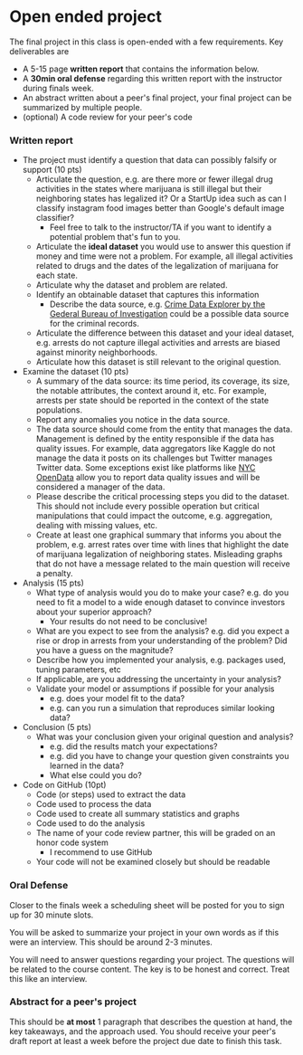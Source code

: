 # Open ended project

The final project in this class is open-ended with a few requirements. Key deliverables are
- A 5-15 page **written report** that contains the information below.
- A **30min oral defense** regarding this written report with the instructor during finals week.
- An abstract written about a peer's final project, your final project can be summarized by multiple people.
- (optional) A code review for your peer's code

### Written report
- The project must identify a question that data can possibly falsify or support (10 pts)
  - Articulate the question, e.g. are there more or fewer illegal drug activities in the states where marijuana is still illegal but their neighboring states has legalized it? Or a StartUp idea such as can I classify instagram food images better than Google's default image classifier?
    - Feel free to talk to the instructor/TA if you want to identify a potential problem that's fun to you.
  - Articulate the **ideal dataset** you would use to answer this question if money and time were not a problem. For example, all illegal activities related to drugs and the dates of the legalization of marijuana for each state.
  - Articulate why the dataset and problem are related.
  - Identify an obtainable dataset that captures this information
    - Describe the data source, e.g. [Crime Data Explorer by the Gederal Bureau of Investigation](https://crime-data-explorer.fr.cloud.gov/) could be a possible data source for the criminal records.
  - Articulate the difference between this dataset and your ideal dataset, e.g. arrests do not capture illegal activities and arrests are biased against minority neighborhoods.
  - Articulate how this dataset is still relevant to the original question.
- Examine the dataset (10 pts)
  - A summary of the data source: its time period, its coverage, its size, the notable attributes, the context around it, etc. For example, arrests per state should be reported in the context of the state populations.
  - Report any anomalies you notice in the data source.
  - The data source should come from the entity that manages the data. Management is defined by the entity responsible if the data has quality issues. For example, data aggregators like Kaggle do not manage the data it posts on its challenges but Twitter manages Twitter data. Some exceptions exist like platforms like [NYC OpenData](https://opendata.cityofnewyork.us/data/) allow you to report data quality issues and will be considered a manager of the data.
  - Please describe the critical processing steps you did to the dataset. This should not include every possible operation but critical manipulations that could impact the outcome, e.g. aggregation, dealing with missing values, etc.
  - Create at least one graphical summary that informs you about the problem, e.g. arrest rates over time with lines that highlight the date of marijuana legalization of neighboring states. Misleading graphs that do not have a message related to the main question will receive a penalty.
- Analysis (15 pts)
  - What type of analysis would you do to make your case? e.g. do you need to fit a model to a wide enough dataset to convince investors about your superior approach?
    - Your results do not need to be conclusive!
  - What are you expect to see from the analysis? e.g. did you expect a rise or drop in arrests from your understanding of the problem? Did you have a guess on the magnitude?
  - Describe how you implemented your analysis, e.g. packages used, tuning parameters, etc
  - If applicable, are you addressing the uncertainty in your analysis?
  - Validate your model or assumptions if possible for your analysis
    - e.g. does your model fit to the data?
    - e.g. can you run a simulation that reproduces similar looking data?
- Conclusion (5 pts)
  - What was your conclusion given your original question and analysis?
    - e.g. did the results match your expectations?
    - e.g. did you have to change your question given constraints you learned in the data?
    - What else could you do?
- Code on GitHub (10pt)
  - Code (or steps) used to extract the data
  - Code used to process the data
  - Code used to create all summary statistics and graphs
  - Code used to do the analysis
  - The name of your code review partner, this will be graded on an honor code system
    - I recommend to use GitHub
  - Your code will not be examined closely but should be readable


### Oral Defense
Closer to the finals week a scheduling sheet will be posted for you to sign up for 30 minute
slots.

You will be asked to summarize your project in your own words as if this were an interview.
This should be around 2-3 minutes.

You will need to answer questions regarding your project. The questions will be related
to the course content. The key is to be honest and correct. Treat this like an interview.


### Abstract for a peer's project
This should be **at most** 1 paragraph that describes the question at hand, the key takeaways, and
the approach used. You should receive your peer's draft report at least a week before the
project due date to finish this task.
